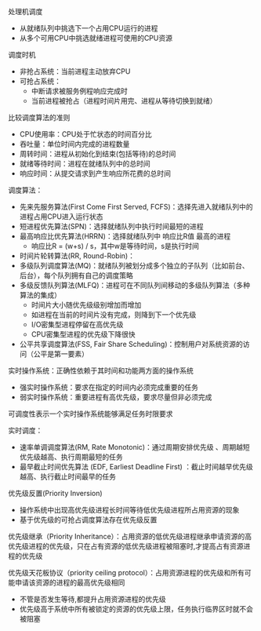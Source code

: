 处理机调度

- 从就绪队列中挑选下一个占用CPU运行的进程
- 从多个可用CPU中挑选就绪进程可使用的CPU资源



调度时机

- 非抢占系统：当前进程主动放弃CPU
- 可抢占系统：
  - 中断请求被服务例程响应完成时
  - 当前进程被抢占（进程时间片用完、进程从等待切换到就绪）



比较调度算法的准则

- CPU使用率：CPU处于忙状态的时间百分比
- 吞吐量：单位时间内完成的进程数量
- 周转时间：进程从初始化到结束(包括等待)的总时间
- 就绪等待时间：进程在就绪队列中的总时间
- 响应时间：从提交请求到产生响应所花费的总时间



调度算法：

- 先来先服务算法(First Come First Served, FCFS)：选择先进入就绪队列中的进程占用CPU进入运行状态
- 短进程优先算法(SPN)：选择就绪队列中执行时间最短的进程
- 最高响应比优先算法(HRRN)：选择就绪队列中 响应比R值 最高的进程
  - 响应比R = (w+s) / s，其中w是等待时间，s是执行时间
- 时间片轮转算法(RR, Round-Robin)：
- 多级队列调度算法(MQ)：就绪队列被划分成多个独立的子队列（比如前台、后台），每个队列拥有自己的调度策略
- 多级反馈队列算法(MLFQ)：进程可在不同队列间移动的多级队列算法（多种算法的集成）
  - 时间片大小随优先级级别增加而增加
  - 如进程在当前的时间片没有完成，则降到下一个优先级
  - I/O密集型进程停留在高优先级
  - CPU密集型进程的优先级下降很快
- 公平共享调度算法(FSS, Fair Share Scheduling)：控制用户对系统资源的访问（公平是第一要素）



实时操作系统：正确性依赖于其时间和功能两方面的操作系统

- 强实时操作系统：要求在指定的时间内必须完成重要的任务
- 弱实时操作系统：重要进程有高优先级，要求尽量但非必须完成

可调度性表示一个实时操作系统能够满足任务时限要求

实时调度：

- 速率单调调度算法(RM, Rate Monotonic)：通过周期安排优先级 、周期越短优先级越高、执行周期最短的任务
- 最早截止时间优先算法 (EDF, Earliest Deadline First) ：截止时间越早优先级越高、执行截止时间最早的任务



优先级反置(Priority Inversion)

- 操作系统中出现高优先级进程长时间等待低优先级进程所占用资源的现象
- 基于优先级的可抢占调度算法存在优先级反置



优先级继承（Priority Inheritance）：占用资源的低优先级进程继承申请资源的高优先级进程的优先级，只在占有资源的低优先级进程被阻塞时,才提高占有资源进程的优先级



优先级天花板协议（priority ceiling protocol）：占用资源进程的优先级和所有可能申请该资源的进程的最高优先级相同

- 不管是否发生等待,都提升占用资源进程的优先级
- 优先级高于系统中所有被锁定的资源的优先级上限，任务执行临界区时就不会被阻塞